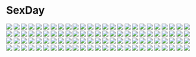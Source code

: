 # SexDay
![](https://konachan.com/image/808d5fc9b3b1634dd3b0964f63e45a86/Konachan.com%20-%20102299%20ass%20bikini%20breasts%20brown_hair%20cleavage%20mileina_vashti%20mobile_suit_gundam%20mobile_suit_gundam_00%20purple_eyes%20swimsuit%20tadano_akira%20wink.jpg)
![](https://konachan.com/image/d5d62f3df4c1ef6fddbb4b4295cbfb1a/Konachan.com%20-%20256488%202girls%20ass%20barefoot%20black_eyes%20black_hair%20braids%20close%20hat%20murakami_suigun%20original%20panties%20ponytail%20skirt%20underwear%20upskirt%20wet.jpg)
![](https://konachan.com/jpeg/e12fac2455c61b12d4722a1c4cfb1929/Konachan.com%20-%20123686%20game_cg%20manatsu_no_yoru_no_yuki_monogatari%20mikeou.jpg)
![](https://konachan.com/image/5efad8a3600581e05c341e3617df2de4/Konachan.com%20-%20104062%20clouds%20dress%20hat%20kirisame_marisa%20kumoi_ichirin%20sky%20takanashi_ho%20touhou%20unzan%20witch.jpg)
![](https://konachan.com/image/df44c9711d9d88b868d04e1170bea0a8/Konachan.com%20-%20274916%202girls%20barefoot%20bed%20blonde_hair%20bloomers%20kisaragi_yuri%20navel%20no_bra%20panties%20purple_hair%20red_eyes%20short_hair%20touhou%20underwear%20vampire%20wings.jpg)
![](https://konachan.com/image/8bf34094ba134caf1341abfaf3027f37/Konachan.com%20-%2049067%20hayate_no_gotoku%20katsura_hinagiku.jpg)
![](https://konachan.com/image/5ebfe0345e01ec8b0c32d9458a3e0c9b/Konachan.com%20-%20100360%20blonde_hair%20blue_eyes%20blush%20glasses%20kagamine_len%20kagamine_rin%20male%20ponytail%20school_uniform%20short_hair%20skirt%20tagme_%28artist%29%20vocaloid.jpg)
![](https://konachan.com/image/fef948f74805c04c7aa9240ad7136093/Konachan.com%20-%20175940%20charizard%20mega_charizard_x%20pokemon%20red_%28pokemon%29%20tribute.jpg)
![](https://konachan.com/jpeg/aa52ce6ca22ac0830c9bff4393f31f19/Konachan.com%20-%20299073%20animal_ears%20bunnygirl%20catgirl%20coca_cola%20demon%20doggirl%20horns%20loli%20long_hair%20mimikko_ui%20momona_%28mvv%29%20mvv%20tagme_%28character%29%20twintails.jpg)
![](https://konachan.com/jpeg/fa3de32c6b04710620e2be919506925a/Konachan.com%20-%2070748%20eyepatch%20hatsune_miku%20twintails%20vocaloid.jpg)
![](https://konachan.com/jpeg/7836de6473e9a4523a196984f1308465/Konachan.com%20-%20113096%20akinashi_yuu%20black_hair%20game_cg%20instrument%20koi_to_senkyo_to_chocolate%20morishita_michiru%20pink_eyes%20school_uniform%20short_hair%20thighhighs.jpg)
![](https://konachan.com/jpeg/557bc87b69327a51a37b83b0a1e5df1e/Konachan.com%20-%20288169%20blue_eyes%20dreadtie%20flat_chest%20glasses%20goggles%20gray_hair%20gun%20original%20school_swimsuit%20shade%20short_hair%20signed%20swimsuit%20water%20weapon.jpg)
![](https://konachan.com/image/9ab582d45d12d96670d703e757f342c1/Konachan.com%20-%2068461%20baka_to_test_to_shoukanjuu%20bikini%20blush%20himeji_mizuki%20kinoshita_hideyoshi%20male%20shimada_minami%20swimsuit%20trap%20wink.jpg)
![](https://konachan.com/jpeg/6f03d724ac0818e1a34cbaaad68c9912/Konachan.com%20-%20289710%20brave_girl_ravens%20japanese_clothes%20lolita_fashion%20penis%20pussy%20spread_legs%20tagme_%28artist%29%20tagme_%28character%29%20thighhighs%20twintails%20uncensored%20yukata.jpg)
![](https://konachan.com/image/84c160d03eb6d2c004f4654b0ce57f52/Konachan.com%20-%2077810%20all_male%20code_geass%20lelouch_lamperouge%20male%20watermark.jpg)
![](https://konachan.com/image/ab4e23e3a28739ece2d2f224bdbdd37a/Konachan.com%20-%2072830%20hatsune_miku%20twintails%20vocaloid%20wings.jpg)
![](https://konachan.com/jpeg/cd0a0dd786a1f3c87e4386c0e7f68f0d/Konachan.com%20-%20259331%20aqua_eyes%20blush%20breasts%20brown_hair%20censored%20game_cg%20japanese_clothes%20kimono%20kujou_otome%20nipples%20penis%20pussy%20sex%20short_hair%20skirt_lift%20tagme_%28artist%29.jpg)
![](https://konachan.com/image/9dc1d6e55559c40cfa81d0fff6393ea5/Konachan.com%20-%20217091%20christmas%20food%20hatsune_miku%20kazu-chan%20leek%20long_hair%20vocaloid.jpg)
![](https://konachan.com/jpeg/de1c83b7ce2f83c395a0ba02e0e45435/Konachan.com%20-%20139813%20asteel_runastia%20astronauts%20breasts%20erect%21%20game_cg%20gray_hair%20horns%20long_hair%20nipples%20piromizu%20pointed_ears%20tail%20thighhighs%20wings.jpg)
![](https://konachan.com/image/6e1ad2891c80b5fd6c783a7929c60baf/Konachan.com%20-%20142870%20black_hair%20blue_eyes%20blush%20breasts%20cleavage%20long_hair%20mine_%281-1-1%29%20nipples%20original%20see_through%20thighhighs.jpg)
![](https://konachan.com/image/1dc4f0b6d5cf50c35a27d734c1bbfa57/Konachan.com%20-%2054052%20edgar_ashenbert%20hakushaku_to_yousei%20lydia_carlton%20male.jpg)
![](https://konachan.com/image/fdc6868122c3d278623dad59a48e8d99/Konachan.com%20-%2012497%20black_hair%20kobayakawa_miyuki%20long_hair%20swimsuit%20taiho_shichauzo%20tsujimoto_natsumi.jpg)
![](https://konachan.com/jpeg/811795088287b082f0eb9a69c957996c/Konachan.com%20-%20137320%20game_cg%20otome-tachi_no_senjou%20shaoen_li.jpg)
![](https://konachan.com/image/ab498c3426b634c20d93fd911b6572b8/Konachan.com%20-%20161362%20flandre_scarlet%20gorilla_%28bun0615%29%20loli%20tears%20touhou%20vampire%20wings.jpg)
![](https://konachan.com/image/767143deb40730e320e27d5255faec5e/Konachan.com%20-%2017091%20air_gear%20pink%20simca.jpg)
![](https://konachan.com/jpeg/50b575427724a979aba4b9e812e88d4e/Konachan.com%20-%20190506%20akame_ga_kill%21%20aoi_sora_no_kumo%20blood%20breasts%20cleavage%20long_hair%20purple_eyes%20purple_hair%20sheele%20tears%20white.jpg)
![](https://konachan.com/jpeg/89e201db971d09dca787c16b0f2dd409/Konachan.com%20-%20295615%20aqua_eyes%20bikini%20breasts%20flowers%20fuyuki_jun%20long_hair%20megurine_luka%20pink_hair%20pool%20sunglasses%20swimsuit%20vocaloid.jpg)
![](https://konachan.com/jpeg/66483d5087ff069077a087512b377853/Konachan.com%20-%20231565%202girls%20apron%20aqua_eyes%20blonde_hair%20blush%20bow%20brown_eyes%20brown_hair%20headdress%20heart%20long_hair%20maid%20original%20pan_%28mimi%29%20ribbons%20waifu2x%20watermark%20wink.jpg)
![](https://konachan.com/image/9d41d6d2a848ed8fffede305a8b3f31d/Konachan.com%20-%20184147%20blue_hair%20breasts%20choker%20gachirin_ni_kiri_saku%20green_eyes%20inugami_sakuya%20japanese_clothes%20kimono%20long_hair%20open_shirt%20oxoxox%20petals%20water.jpg)
![](https://konachan.com/image/f1477b207554d0562e21968a865988c6/Konachan.com%20-%2024285%20tagme.jpg)
![](https://konachan.com/image/5788ad0d18fd8df9e2e23506d4ebacaa/Konachan.com%20-%20251481%20animal%20aqua_eyes%20aqua_hair%20bird%20boots%20hatsune_miku%20long_hair%20microphone%20music%20skirt%20tagme_%28artist%29%20thighhighs%20tie%20tree%20twintails%20vocaloid%20wink.jpg)
![](https://konachan.com/image/64766192f016398314ce9d7a454fe15e/Konachan.com%20-%20125626%20bandage%20blood%20flandre_scarlet%20hat%20lolita_fashion%20misaki_kurehito%20red_eyes%20short_hair%20skull%20touhou%20vampire%20white_hair%20wings.jpg)
![](https://konachan.com/image/387434e93eed9d86480733a2aeed29c7/Konachan.com%20-%2028044%20bel_peol%20hecate%20sakai_yuuji%20shakugan_no_shana.jpg)
![](https://konachan.com/image/11bd3ee7138bf91e94415f4e7bfb4992/Konachan.com%20-%20199743%20black_hair%20brown_eyes%20brown_hair%20cherry_blossoms%20flowers%20food%20gray_hair%20group%20hat%20long_hair%20pantyhose%20school_uniform%20short_hair%20tree%20white_hair.jpg)
![](https://konachan.com/image/bd8db858c990ddebd1ef49254006253d/Konachan.com%20-%20287760%202girls%20aqua_eyes%20bikini%20braids%20breasts%20brown_hair%20cleavage%20flowers%20gray_eyes%20idolmaster%20long_hair%20navel%20pool%20sunglasses%20swim_ring%20swimsuit%20water%20wink.jpg)
![](https://konachan.com/image/f088cc2b64e47522c503964a3166cdcb/Konachan.com%20-%20249996%202girls%20brown_hair%20himekaidou_hatate%20jpeg_artifacts%20night%20shameimaru_aya%20short_hair%20snow%20stairs%20suna_%28s73d%29%20touhou.jpg)
![](https://konachan.com/image/5e8ae0d99423462bdb0e65b0e9dd5b54/Konachan.com%20-%20242108%20bow%20breasts%20garter%20hatsune_miku%20kieed%20long_hair%20thighhighs%20twintails%20vocaloid.jpg)
![](https://konachan.com/image/775e9dcc884b895c35e09eb37e5ce47e/Konachan.com%20-%20301965%20angel%20brown_hair%20feathers%20kusano_shinta%20original%20red_eyes%20sword%20weapon%20wings.jpg)
![](https://konachan.com/image/084b6a95fa33d64abbb395c63fa5152f/Konachan.com%20-%2082795%20blue_hair%20gun%20kos-mos%20red_eyes%20suzu_no%20thighhighs%20weapon%20xenosaga.jpg)
![](https://konachan.com/jpeg/05c765358bfbbade7474b02fa8b59795/Konachan.com%20-%20185203%20blonde_hair%20breasts%20cleavage%20open_shirt%20orange_eyes%20sakura-sou_no_pet_na_kanojo%20shiina_mashiro%20vector.jpg)
![](https://konachan.com/jpeg/62087d36e18d236bf37e82630de39c50/Konachan.com%20-%2069041%20animal_ears%20erica_hartmann%20group%20lynette_bishop%20panties%20pantyhose%20sakamoto_mio%20sanya_v_litvyak%20strike_witches%20striped_panties%20swimsuit%20tail%20underwear.jpg)
![](https://konachan.com/jpeg/01c3cf66cc46134882376ac7aa448967/Konachan.com%20-%20200435%20aldehyde%20ass%20ass_grab%20blue_eyes%20blue_hair%20blush%20breasts%20censored%20game_cg%20juunin_kanri%21%20long_hair%20makihara_chidori%20material_mel%20nipples%20nude%20penis%20sex.jpg)
![](https://konachan.com/image/e48682be510f81f77f1ae599b31e4cfa/Konachan.com%20-%20102448%20blue_eyes%20bra%20breasts%20cleavage%20megurine_luka%20open_shirt%20pink_hair%20underwear%20vocaloid%20zoom_layer.jpg)
![](https://konachan.com/image/fac8f52532669b70880445913aa02b89/Konachan.com%20-%2096872%20godees%20huang_lingyin%20infinite_stratos%20long_hair%20monochrome%20twintails.jpg)
![](https://konachan.com/image/592287f713073e12648f7b0f545fa8a0/Konachan.com%20-%20221434%20elizabeth_bathory_%28fate%29%20fate_extra%20fate_grand_order%20fate_%28series%29%20sunga2usagi.jpg)
![](https://konachan.com/image/76b897e387511c51f61fc40a44b191f6/Konachan.com%20-%2059814%20final_fantasy%20final_fantasy_xiii%20lightning_farron.jpg)
![](https://konachan.com/image/458100089057c3d93ab3c38a8760dd77/Konachan.com%20-%2023150%20card_captor_sakura%20kinomoto_sakura%20windmill.jpg)
![](https://konachan.com/image/3c17cb2d0d0782f4d14bda779bbdc375/Konachan.com%20-%20214974%20aircraft%20anthropomorphism%20ass%20blonde_hair%20blue_eyes%20clouds%20goggles%20headphones%20mag%20shorts%20sky%20sunset%20thighhighs%20twintails%20weapon.jpg)
![](https://konachan.com/image/c91635d2baa181e9d889d52692b70b8e/Konachan.com%20-%2053632%20all_male%20bleach%20kurosaki_ichigo%20male%20mask%20waterist.jpg)
![](https://konachan.com/jpeg/3426d67235556d5041b85acd3940d51c/Konachan.com%20-%20210465%20halloween%20original%20wedo.jpg)
![](https://konachan.com/jpeg/dac788f5baa94d218328bdaa2298c9c1/Konachan.com%20-%20206731%20game_cg%20hikari_%28sakura_angels%29%20sakura_angels%20wanaca%20winged_cloud.jpg)
![](https://konachan.com/jpeg/d78e807d5ff4f2c14e913ce11b287aee/Konachan.com%20-%20259119%20black_hair%20blue_eyes%20blush%20bondage%20breast_hold%20breasts%20dress%20graffiti%20long_hair%20naked_shirt%20navel%20nopan%20original%20rain%20shackles%20summer_dress%20water.jpg)
![](https://konachan.com/jpeg/84ce571c30b858494b5c0679584a1629/Konachan.com%20-%20232590%202girls%20blush%20breasts%20caramel_box%20drink%20food%20game_cg%20green_eyes%20inui_fumika%20long_hair%20norita%20orange_hair%20purple_eyes%20ribbons%20tie%20twintails.jpg)
![](https://konachan.com/jpeg/66c587a2c51154d00d61f60bb80ac4cb/Konachan.com%20-%20209612%20elmina_ex%20eushully%20game_cg%20hatozuki_tsumiki%20madou_koukaku.jpg)
![](https://konachan.com/image/6198a0ea3429010fd2ffefea5b5606fb/Konachan.com%20-%2013761%20hakurei_reimu%20japanese_clothes%20miko%20touhou.jpg)
![](https://konachan.com/image/9078fe49089feea61bc076ace7035aa5/Konachan.com%20-%2024941%20bottle_fairy%20green%20hororo%20pointed_ears.jpg)
![](https://konachan.com/jpeg/b208f79f0b27da4d541da9dfef9c9092/Konachan.com%20-%20246345%202girls%20blush%20brown_eyes%20brown_hair%20food%20girls_und_panzer%20necklace%20nishizumi_maho%20nishizumi_miho%20pilky%20short_hair.jpg)
![](https://konachan.com/jpeg/f58732a256151d398a773ebb72e45f16/Konachan.com%20-%20192048%20blonde_hair%20clouds%20flandre_scarlet%20magic%20moon%20stars%20touhou%20vampire.jpg)
![](https://konachan.com/jpeg/9654469ee5fc664295f8325e03dcd158/Konachan.com%20-%20116334%20green_hair%20miyasu_risa%20nanakase_shikiko%20nekonade_distortion%20short_hair%20sleeping%20white.jpg)
![](https://konachan.com/image/9b6e9b39e2129019c09a030216199a72/Konachan.com%20-%2063459%20bed%20blush%20bra%20cameltoe%20favorite%20game_cg%20hoshizora_no_memoria%20minahoshi_asuho%20panties%20tagme%20underwear.jpg)
![](https://konachan.com/jpeg/68fea219c4514e5a412c06536c064064/Konachan.com%20-%20167251%202girls%20ass%20blush%20bondage%20breasts%20brown_hair%20fang%20game_cg%20long_hair%20nekomori_miiya%20nekomori_mike%20nipples%20nude%20pussy_juice%20skyfish%20yukie%20yuri.jpg)
![](https://konachan.com/image/7c01ef3a77c42245954480339e200206/Konachan.com%20-%2038908%20aqua_eyes%20breasts%20censored%20gouen_no_soleil%20inuu_ruru%20long_hair%20maid%20purple_hair%20pussy%20skyfish.jpg)
![](https://konachan.com/image/73b76c77e7e134b9a75ff68cbb77c3b2/Konachan.com%20-%20259626%20aliasing%20ass%20brown_hair%20flowers%20harimoji%20kneehighs%20long_hair%20original%20panties%20red_eyes%20school_uniform%20skirt%20underwear.jpg)
![](https://konachan.com/image/32a72315ab4fcf9c7ef4398c034bdeb7/Konachan.com%20-%20230025%20ass%20bed%20blush%20brown_eyes%20brown_hair%20hoodie%20katou_megumi%20misaki_kurehito%20nopan%20saenai_heroine_no_sodatekata%20short_hair.jpg)
![](https://konachan.com/image/8ef7cf3bd8129df4cb2e4696108f790c/Konachan.com%20-%207364%20fate_%28series%29%20fate_stay_night%20fate_zero%20irisviel_von_einzbern.jpg)
![](https://konachan.com/image/18b2db71c777bcaf1af77e7c070c7005/Konachan.com%20-%206989%20sola.jpg)
![](https://konachan.com/image/a58551deb9f0118bf815256838a3bf6f/Konachan.com%20-%2037553%20forte_stollen%20galaxy_angel%20milfeulle_sakuraba%20mint_blancmanche%20nomad%20ranpha_franboise%20vanilla_h.jpg)
![](https://konachan.com/jpeg/bcd0466230e84d472804e751317948f4/Konachan.com%20-%20190499%20iki_hiyori%20noragami%20vector.jpg)
![](https://konachan.com/jpeg/2f4f44f5059a253be38217bb05ad3aff/Konachan.com%20-%20299832%20blue_eyes%20blue_hair%20close%20hatsune_miku%20long_hair%20shirayuki_towa%20twintails%20vocaloid.jpg)
![](https://konachan.com/image/c1f5dec367f7961d6fba63c7a1124693/Konachan.com%20-%2049392%20asu_no_yoichi%20bikini%20panties%20swimsuit%20tagme%20takatsukasa_angela%20tsubame_tsubasa%20underwear.jpg)
![](https://konachan.com/image/c12e28b58d9e7b1fa48f8f16af630f04/Konachan.com%20-%2046601%20erica_hartmann%20sanya_v_litvyak%20strike_witches.jpg)
![](https://konachan.com/image/d2bc9cecee8a5e45d1e0245499994f81/Konachan.com%20-%20188153%20jpeg_artifacts%20moon%20nauimusuka%20original%20planet%20scenic%20space%20stairs%20stars.jpg)
![](https://konachan.com/image/a4370be0c5756a87786d90a207e7d9ec/Konachan.com%20-%20104603%20blonde_hair%20blue_eyes%20breast_grab%20ribbons%20school_uniform%20thighhighs.jpg)
![](https://konachan.com/image/213c0072361e3a1c2f8202c1527cb760/Konachan.com%20-%20129668%20hoodie%20twintails%20vocaloid%20voiceroid%20yuzuki_yukari.jpg)
![](https://konachan.com/image/3e54160836d312d8ca5305b7a3e7d401/Konachan.com%20-%20276202%20barefoot%20blue_eyes%20blue_hair%20bow%20flowers%20hoodie%20ke-ta%20long_hair%20nopan%20ofuda%20petals%20see_through%20skirt%20torn_clothes%20touhou%20wristwear%20yorigami_shion.jpg)
![](https://konachan.com/image/d169b4a4436d62058e4338dda561754f/Konachan.com%20-%206302%20nee_chan_to_shiyou_yo%21.jpg)
![](https://konachan.com/image/fc03ab76355474a26a5eac7f7836c80b/Konachan.com%20-%2038145%20eruruw%20utawarerumono%20yuzuha.jpg)
![](https://konachan.com/image/a56a6de5c394f60504a7af6dc22ed2da/Konachan.com%20-%20101443%20akemi_homura%20chibi%20kaname_madoka%20mahou_shoujo_madoka_magica%20miki_sayaka%20sakura_kyouko%20tomoe_mami.jpg)
![](https://konachan.com/image/4194abb823d19b5e5c704bf8f5dd330d/Konachan.com%20-%20246823%20akatsuki_no_akatsuki%20anthropomorphism%20ball%20beach%20blush%20breasts%20brown_eyes%20clouds%20glasses%20kemono_friends%20long_hair%20sky%20tree.jpg)
![](https://konachan.com/image/6f851e8b7d061ba68111fa4e7f9ab82b/Konachan.com%20-%2095071%20blonde_hair%20chime_milhawks%20green_eyes%20nude%20primary_%7Emagical_trouble_scramble%7E%20towel%20tsurugi_hagane%20twintails%20wet.jpg)
![](https://konachan.com/jpeg/a19d47354bdac88987954caa94c6a1ec/Konachan.com%20-%20221414%20breasts%20cleavage%20dress%20hat%20long_hair%20lpip%20necklace%20pink_eyes%20pink_hair%20thighhighs%20twintails%20white.jpg)
![](https://konachan.com/image/75105e63fa52648c644994c529446296/Konachan.com%20-%20186031%20aqua_eyes%20aqua_hair%20barefoot%20hatsune_miku%20long_hair%20nidy-2d-%20school_uniform%20skirt%20twintails%20vocaloid.jpg)
![](https://konachan.com/jpeg/461adb187da4a18470f4cac05523037b/Konachan.com%20-%20272261%20bed%20blush%20bondage%20breasts%20chain%20dark_elf_daisy%20game_cg%20mirror_%28game%29%20red_eyes%20tagme_%28artist%29%20white_hair.jpg)
![](https://konachan.com/image/856e4343574fc67354b607bdf00845c9/Konachan.com%20-%20111384%20bikini%20crossover%20feena_fam_earthlight%20fortune_arterial%20mocha%20sendo_erika%20swimsuit%20water%20yoake_mae_yori_ruri_iro_na.jpg)
![](https://konachan.com/jpeg/76a4b407d1853158a9f16220b3392620/Konachan.com%20-%20251706%20barefoot%20blush%20bodysuit%20original%20purple_eyes%20purple_hair%20short_hair%20yasmin_feliciano.jpg)
![](https://konachan.com/jpeg/2a44ea70650d347b077d89bda9783f47/Konachan.com%20-%2033143%20kodomo_no_jikan%20kokonoe_rin.jpg)
![](https://konachan.com/image/c3d349b6d2f285f9ded6c2acd399168b/Konachan.com%20-%20179433%20anthropomorphism%20bismarck_%28kancolle%29%20hao_%28patinnko%29%20kantai_collection%20z1_leberecht_maass_%28kancolle%29%20z3_max_schultz_%28kancolle%29.jpg)
![](https://konachan.com/image/3ad3f882a9e25ea8bb91607ea64c1e05/Konachan.com%20-%20125046%20amagami%20ayatsuji_tsukasa%20clouds%20gray_eyes%20gray_hair%20mochiko_%28mochiko3121%29%20school_uniform%20sky.jpg)
![](https://konachan.com/image/4460a51ec517d9ac90be80dd57435e05/Konachan.com%20-%20306294%20blush%20bra%20braids%20breast_hold%20breasts%20brown_eyes%20navel%20panties%20pantyhose%20pink_hair%20ponytail%20rib%3Ay%28uhki%29%20shirt_lift%20short_hair%20signed%20underwear.jpg)
![](https://konachan.com/image/e39363a858ff7a19c6f3203d3644ab3a/Konachan.com%20-%20192295%20bai_yemeng%20long_hair%20monochrome%20original%20ponytail%20tattoo%20tian_ling_qian_ye%20watermark.jpg)
![](https://konachan.com/image/913f539990bd5927c66ba82cb1462d98/Konachan.com%20-%2080673%202girls%20bikini%20blonde_hair%20blue_hair%20fang%20flandre_scarlet%20flat_chest%20ponytail%20red_eyes%20remilia_scarlet%20short_hair%20swimsuit%20touhou%20vampire%20water%20wings.jpg)
![](https://konachan.com/jpeg/a520d28aee0e95131a03a56bbe871fc5/Konachan.com%20-%20243101%202girls%20apron%20aqua_eyes%20blue_hair%20blush%20breasts%20headdress%20kenkaizar%20maid%20pink_eyes%20pink_hair%20ram_%28re%3Azero%29%20ribbons%20short_hair%20thighhighs%20twins%20white.jpg)
![](https://konachan.com/image/c4be9489a1c71871a27c1e1b4f0c9d7e/Konachan.com%20-%20151985%20food%20ganaha_hibiki%20hoshii_miki%20idolmaster%20minazuki_randoseru%20shijou_takane%20tagme%20white.jpg)
![](https://konachan.com/image/2d7ff797c1df59a80e5de464020a6e8e/Konachan.com%20-%2095267%20saraiya_goyou%20yaichi.jpg)
![](https://konachan.com/image/9f28ce87455740750547d92b4f485e7b/Konachan.com%20-%2096245%20boat%20clouds%20green_eyes%20green_hair%20hat%20night%20onozuka_komachi%20pink_hair%20s.advent%20shikieiki_yamaxanadu%20sky%20thighhighs%20touhou%20water.jpg)
![](https://konachan.com/image/e1deb08376e3d547a6c4124172e55c55/Konachan.com%20-%2019519%20love_hina.jpg)
![](https://konachan.com/image/86a62b58882158ff6565721230811787/Konachan.com%20-%2044746%20fate_testarossa%20mahou_shoujo_lyrical_nanoha%20mahou_shoujo_lyrical_nanoha_strikers%20takamachi_nanoha.jpg)
![](https://konachan.com/jpeg/254cc603ce779e79dbf9597569ac2c89/Konachan.com%20-%20294716%202girls%20animal_ears%20azur_lane%20black_hair%20cat_smile%20foxgirl%20gradient%20headdress%20japanese_clothes%20loli%20long_hair%20miicha%20miko%20short_hair%20waifu2x%20watermark.jpg)
![](https://konachan.com/image/a639fa8ffccce7dde6c430c5a44a9906/Konachan.com%20-%20139602%20aoki_lapis%20black%20cul%20dress%20ia%20mew_%28vocaloid%29%20oumi_sanaka%20polychromatic%20seeu%20tone_rion%20vocaloid%20voiceroid%20yuzuki_yukari.jpg)
![](https://konachan.com/image/c76f4e1ba9c8c6401b7e61e7733a7f76/Konachan.com%20-%2011299%20blonde_hair%20blue_eyes%20bra%20kanojo-tachi_no_ryuugi%20long_hair%20miyama-zero%20shirogane_akane%20underwear.jpg)
